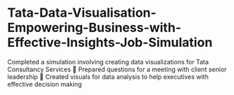 # Tata-Data-Visualisation-Empowering-Business-with-Effective-Insights-Job-Simulation
Completed a simulation involving creating data visualizations for Tata Consultancy Services   Prepared questions for a meeting with client senior leadership   Created visuals for data analysis to help executives with effective decision making 
